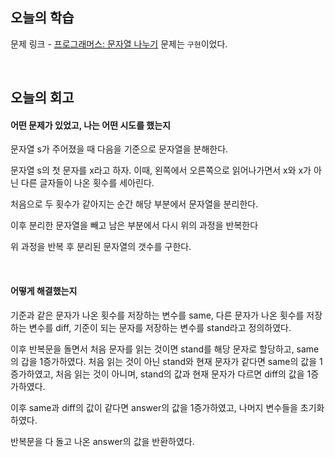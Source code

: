## 오늘의 학습
문제 링크 - [프로그래머스: 문자열 나누기](https://school.programmers.co.kr/learn/courses/30/lessons/140108)
문제는 `구현`이었다.

<br />

## 오늘의 회고
#### 어떤 문제가 있었고, 나는 어떤 시도를 했는지
문자열 s가 주어졌을 때 다음을 기준으로 문자열을 분해한다.

문자열 s의 첫 문자를 x라고 하자. 이때, 왼쪽에서 오른쪽으로 읽어나가면서 x와 x가 아닌 다른 글자들이 나온 횟수를 세아린다.

처음으로 두 횟수가 같아지는 순간 해당 부분에서 문자열을 분리한다.

이후 분리한 문자열을 빼고 남은 부분에서 다시 위의 과정을 반복한다

위 과정을 반복 후 분리된 문자열의 갯수를 구한다.

<br />

#### 어떻게 해결했는지
기준과 같은 문자가 나온 횟수를 저장하는 변수를 same, 다른 문자가 나온 횟수를 저장하는 변수를 diff, 기준이 되는 문자를 저장하는 변수를 stand라고 정의하였다.

이후 반복문을 돌면서 처음 문자를 읽는 것이면 stand를 해당 문자로 할당하고, same의 갑을 1증가하였다.
처음 읽는 것이 아닌 stand와 현재 문자가 같다면 same의 값을 1 증가하였고,
처음 읽는 것이 아니며, stand의 값과 현재 문자가 다르면 diff의 값을 1증가하였다.

이후 same과 diff의 값이 같다면 answer의 값을 1증가하였고, 나머지 변수들을 초기화하였다.

반복문을 다 돌고 나온 answer의 값을 반환하였다.
